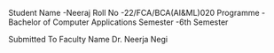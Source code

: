 Student Name      -Neeraj
Roll No           -22/FCA/BCA(AI&ML)020
Programme	        -Bachelor of Computer Applications
Semester	        -6th  Semester

Submitted To
Faculty Name	Dr. Neerja Negi
